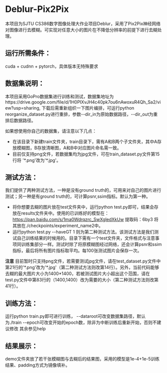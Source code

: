 # Deblur-Pix2Pix

本项目为SJTU CS386数字图像处理大作业项目Deblur，采用了Pix2Pix神经网络对图像进行去模糊。可实现对任意大小的图片在不降低分辨率的前提下进行去糊处理。

## 运行所需条件：
cuda + cudnn + pytorch，具体版本无特殊要求

## 数据集说明：
本项目采用GoPro数据集进行训练和测试，数据集地址为https://drive.google.com/file/d/1H0PIXvJH4c40pk7ou6nAwoxuR4Qh_Sa2/view?usp=sharing, 下载后需重新组织一下图片编排，可运行python reorganize_dataset.py进行重排，参数--dir_in为原始数据路径，--dir_out为重排后数据路径。

如果想使用你自己的数据集，请注意以下几点：
- 在该目录下新建train文件夹，train目录下，需有A和B两个子文件夹，其中A存放模糊图，B存放清晰图，A和B中对应图片命名需一致。
- 目前仅支持png文件，若数据集均为jpg文件，可在train_dataset.py文件第15行将 '\*.png'改为'\*.jpg'。


## 测试方法：
我们提供了两种测试方法，一种是没有ground truth的，可用来对自己的图片进行测试；另一种是有ground truth的，可计算psnr,ssim指标。默认为第一种。
- 将你想要去糊的图片放在test文件夹中，运行python test.py即可，结果会存放在results文件夹中。使用的已训练好的模型在：https://pan.baidu.com/s/1ma0Wdrqzrc_SwXgledXkUw 
提取码：6by3 
将其放在./checkpoints/experiment_name2中。
- 运行python test.py --haveGT 1 则为第二种测试方法。该测试方法是我们测试自己训练结果的时候用的。目录下需有一个test文件夹，文件格式与注意事项同训练集部分一样。测试时除了将原模糊图经过网络，还会计算psnr和ssim指标，最后将所有图片指标取平均。每100张测试图片会保存一次。

**注意**
目前暂时只支持png文件，若需要测试jpg文件，请在test_dataset.py文件中第21行的'\*.png'改为'\*.jpg'（第二种测试方法则改第14行）。另外，当前代码能够去糊的最大图片大小为1400*1400，若被测试图片大小超出这个范围，请在test.py文件中第83行的（1400,1400）改为需要的大小（第二种测试方法则改第41行）。


## 训练方法：
运行python train.py即可进行训练，
--dataroot可改变数据集路径，默认为./train
--epoch可改变开始的epoch数，除非为中断训练后重新开始，否则不建议修改
其余参见help

## 结果展示：
demo文件夹放了若干张模糊图与去糊后的结果图，采用的模型是1e-4+1e-5训练结果、padding方式为镜像填补。

